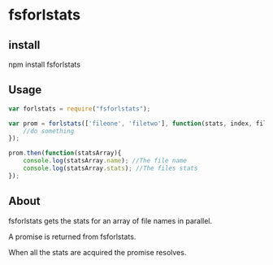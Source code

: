 fsforlstats
===========

install
-------

npm install fsforlstats

Usage
-----

```javascript
var forlstats = require("fsforlstats");

var prom = forlstats(['fileone', 'filetwo'], function(stats, index, filenames){
    //do something
});

prom.then(function(statsArray){
    console.log(statsArray.name); //The file name
    console.log(statsArray.stats); //The files stats
});
```

About
-----

fsforlstats gets the stats for an array of file names in parallel.

A promise is returned from fsforlstats.

When all the stats are acquired the promise resolves.
